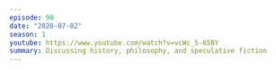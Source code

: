 ```yaml
---
episode: 98
date: "2020-07-02"
season: 1
youtube: https://www.youtube.com/watch?v=vcWc_5-65BY
summary: Discussing history, philosophy, and speculative fiction
---
```

